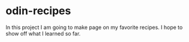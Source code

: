 # odin-recipes
In this project I am going to make page on my favorite recipes.
I hope to show off what I learned so far.

